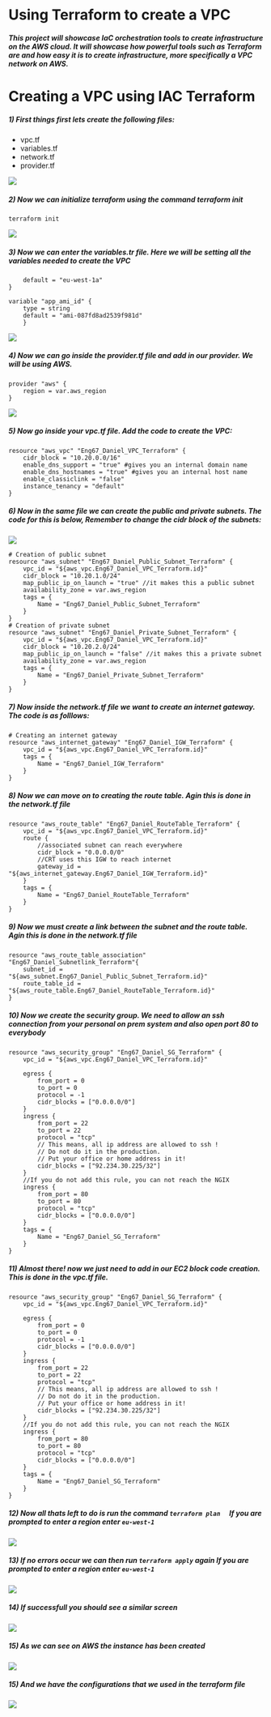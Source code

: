# Using Terraform to create a VPC

##### This project will showcase IaC orchestration tools to create infrastructure on the AWS cloud. It will showcase how powerful tools such as Terraform are and how easy it is to create infrastructure, more specifically a VPC network on AWS.

# Creating a VPC using IAC Terraform

##### 1) First things first lets create the following files:
- vpc.tf
- variables.tf
- network.tf
- provider.tf

![](images/1.png)

##### 2) Now we can initialize terraform using the command terraform init
``` terraform init ```

![](images/2.png)

##### 3) Now we can enter the variables.tr file. Here we will be setting all the variables needed to create the VPC
``` variable "aws_region" {  
    default = "eu-west-1a"
}

variable "app_ami_id" {
    type = string
    default = "ami-087fd8ad2539f981d"
    }

```
![](images/3.png)

##### 4) Now we can go inside the provider.tf file and add in our provider. We will be using AWS.
```
provider "aws" {
    region = var.aws_region
}
```

![](images/4.png)

##### 5) Now go inside your vpc.tf file. Add the code to create the VPC:
```
resource "aws_vpc" "Eng67_Daniel_VPC_Terraform" {
    cidr_block = "10.20.0.0/16"
    enable_dns_support = "true" #gives you an internal domain name
    enable_dns_hostnames = "true" #gives you an internal host name
    enable_classiclink = "false"
    instance_tenancy = "default"     
}
```
##### 6) Now in the same file we can create the public and private subnets. The code for this is below, Remember to change the cidr block of the subnets:

![](images/5.png)

```
# Creation of public subnet 
resource "aws_subnet" "Eng67_Daniel_Public_Subnet_Terraform" {
    vpc_id = "${aws_vpc.Eng67_Daniel_VPC_Terraform.id}"
    cidr_block = "10.20.1.0/24"
    map_public_ip_on_launch = "true" //it makes this a public subnet
    availability_zone = var.aws_region
    tags = {
        Name = "Eng67_Daniel_Public_Subnet_Terraform"
    }
}
# Creation of private subnet 
resource "aws_subnet" "Eng67_Daniel_Private_Subnet_Terraform" {
    vpc_id = "${aws_vpc.Eng67_Daniel_VPC_Terraform.id}"
    cidr_block = "10.20.2.0/24"
    map_public_ip_on_launch = "false" //it makes this a private subnet
    availability_zone = var.aws_region
    tags = {
        Name = "Eng67_Daniel_Private_Subnet_Terraform"
    }
}
```

##### 7) Now inside the network.tf file we want to create an internet gateway. The code is as folllows:
```
# Creating an internet gateway
resource "aws_internet_gateway" "Eng67_Daniel_IGW_Terraform" {
    vpc_id = "${aws_vpc.Eng67_Daniel_VPC_Terraform.id}"
    tags = {
        Name = "Eng67_Daniel_IGW_Terraform"
    }
}
```

##### 8) Now we can move on to creating the route table. Agin this is done in the network.tf file
```
resource "aws_route_table" "Eng67_Daniel_RouteTable_Terraform" {
    vpc_id = "${aws_vpc.Eng67_Daniel_VPC_Terraform.id}"
    route {
        //associated subnet can reach everywhere
        cidr_block = "0.0.0.0/0" 
        //CRT uses this IGW to reach internet
        gateway_id = "${aws_internet_gateway.Eng67_Daniel_IGW_Terraform.id}" 
    }
    tags = {
        Name = "Eng67_Daniel_RouteTable_Terraform"
    }
}
```

##### 9) Now we must create a link between the subnet and the route table. Agin this is done in the network.tf file
```
resource "aws_route_table_association" "Eng67_Daniel_Subnetlink_Terraform"{
    subnet_id = "${aws_subnet.Eng67_Daniel_Public_Subnet_Terraform.id}"
    route_table_id = "${aws_route_table.Eng67_Daniel_RouteTable_Terraform.id}"
}
```

##### 10) Now we create the security group. We need to allow an ssh connection from your personal on prem system and also open port 80 to everybody
```
resource "aws_security_group" "Eng67_Daniel_SG_Terraform" {
    vpc_id = "${aws_vpc.Eng67_Daniel_VPC_Terraform.id}"
    
    egress {
        from_port = 0
        to_port = 0
        protocol = -1
        cidr_blocks = ["0.0.0.0/0"]
    }
    ingress {
        from_port = 22
        to_port = 22
        protocol = "tcp"
        // This means, all ip address are allowed to ssh ! 
        // Do not do it in the production. 
        // Put your office or home address in it!
        cidr_blocks = ["92.234.30.225/32"]
    }
    //If you do not add this rule, you can not reach the NGIX  
    ingress {
        from_port = 80
        to_port = 80
        protocol = "tcp"
        cidr_blocks = ["0.0.0.0/0"]
    }
    tags = {
        Name = "Eng67_Daniel_SG_Terraform"
    }
}
```

##### 11) Almost there! now we just need to add in our EC2 block code creation. This is done in the vpc.tf file.
```
resource "aws_security_group" "Eng67_Daniel_SG_Terraform" {
    vpc_id = "${aws_vpc.Eng67_Daniel_VPC_Terraform.id}"
    
    egress {
        from_port = 0
        to_port = 0
        protocol = -1
        cidr_blocks = ["0.0.0.0/0"]
    }
    ingress {
        from_port = 22
        to_port = 22
        protocol = "tcp"
        // This means, all ip address are allowed to ssh ! 
        // Do not do it in the production. 
        // Put your office or home address in it!
        cidr_blocks = ["92.234.30.225/32"]
    }
    //If you do not add this rule, you can not reach the NGIX  
    ingress {
        from_port = 80
        to_port = 80
        protocol = "tcp"
        cidr_blocks = ["0.0.0.0/0"]
    }
    tags = {
        Name = "Eng67_Daniel_SG_Terraform"
    }
}
```

##### 12) Now all thats left to do is run the command ```terraform plan  ``` If you are prompted to enter a region enter ```eu-west-1 ```

![](images/6.png)

##### 13) If no errors occur we can then run ```terraform apply``` again If you are prompted to enter a region enter ```eu-west-1 ```

![](images/7.png)

##### 14) If successfull you should see a similar screen

![](images/8.png)

##### 15) As we can see on AWS the instance has been created

![](images/9.png)

##### 15) And we have the configurations that we used in the terraform file

![](images/10.png)
